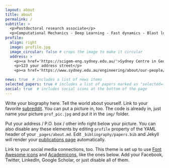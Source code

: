 ```yaml
---
layout: about
title: about
permalink: /
subtitle: >
  <p>Postdoctoral research associate</p>
  <p>Computational Mechanics - Deep Learning - Fast dynamics - Blast loading - Structural Mechanics - Geomechanics</p>
profile:
  align: right
  image: profile.jpg
  image_circular: false # crops the image to make it circular
  address: >
    <p><a href='https://scigem-eng.sydney.edu.au/'>Sydney Centre in Geomechanics and Mining Materials (SciGEM)</a></p>
    <p>123 your address street</p>
    <p><a href='https://www.sydney.edu.au/engineering/about/our-people/academic-staff/filippo-masi.html'>The University of Sydney</a></p>

news: true  # includes a list of news items
selected_papers: true # includes a list of papers marked as "selected={true}"
social: true  # includes social icons at the bottom of the page
---
```


Write your biography here. Tell the world about yourself. Link to your favorite [subreddit](http://reddit.com). You can put a picture in, too. The code is already in, just name your picture `prof_pic.jpg` and put it in the `img/` folder.

Put your address / P.O. box / other info right below your picture. You can also disable any these elements by editing `profile` property of the YAML header of your `_pages/about.md`. Edit `_bibliography/papers.bib` and Jekyll will render your [publications page](/al-folio/publications/) automatically.

Link to your social media connections, too. This theme is set up to use [Font Awesome icons](http://fortawesome.github.io/Font-Awesome/) and [Academicons](https://jpswalsh.github.io/academicons/), like the ones below. Add your Facebook, Twitter, LinkedIn, Google Scholar, or just disable all of them.
